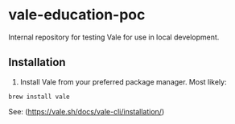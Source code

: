 # vale-education-poc
Internal repository for testing Vale for use in local development.

## Installation

1. Install Vale from your preferred package manager. Most likely:
  
  `brew install vale`
  
  See: (https://vale.sh/docs/vale-cli/installation/)
